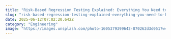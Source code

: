 ```yaml
---
title: "Risk-Based Regression Testing Explained: Everything You Need to Know"
slug: "risk-based-regression-testing-explained-everything-you-need-to-know"
date: 2025-06-12T07:02:20.642Z
category: "Engineering"
image: "https://images.unsplash.com/photo-1605379399642-870262d3d051?w=1200&h=600&fit=crop"
---
```



